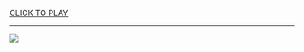
<a href="https://premium76.site?title=coffee_shop_cool_math_games_cheat&ref=12M">CLICK TO PLAY</a></h3>
<hr>

<a href="https://premium76.site?title=coffee_shop_cool_math_games_cheat&ref=12M"><img src="https://clearcache.store/games.png"></a>


